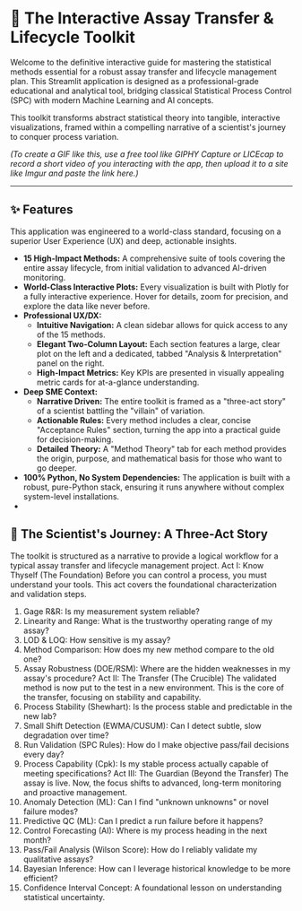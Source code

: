 
# 🔬 The Interactive Assay Transfer & Lifecycle Toolkit

Welcome to the definitive interactive guide for mastering the statistical methods essential for a robust assay transfer and lifecycle management plan. This Streamlit application is designed as a professional-grade educational and analytical tool, bridging classical Statistical Process Control (SPC) with modern Machine Learning and AI concepts.

This toolkit transforms abstract statistical theory into tangible, interactive visualizations, framed within a compelling narrative of a scientist's journey to conquer process variation.


*(To create a GIF like this, use a free tool like GIPHY Capture or LICEcap to record a short video of you interacting with the app, then upload it to a site like Imgur and paste the link here.)*

---

## ✨ Features

This application was engineered to a world-class standard, focusing on a superior User Experience (UX) and deep, actionable insights.

*   **15 High-Impact Methods:** A comprehensive suite of tools covering the entire assay lifecycle, from initial validation to advanced AI-driven monitoring.
*   **World-Class Interactive Plots:** Every visualization is built with Plotly for a fully interactive experience. Hover for details, zoom for precision, and explore the data like never before.
*   **Professional UX/DX:**
    *   **Intuitive Navigation:** A clean sidebar allows for quick access to any of the 15 methods.
    *   **Elegant Two-Column Layout:** Each section features a large, clear plot on the left and a dedicated, tabbed "Analysis & Interpretation" panel on the right.
    *   **High-Impact Metrics:** Key KPIs are presented in visually appealing metric cards for at-a-glance understanding.
*   **Deep SME Context:**
    *   **Narrative Driven:** The entire toolkit is framed as a "three-act story" of a scientist battling the "villain" of variation.
    *   **Actionable Rules:** Every method includes a clear, concise "Acceptance Rules" section, turning the app into a practical guide for decision-making.
    *   **Detailed Theory:** A "Method Theory" tab for each method provides the origin, purpose, and mathematical basis for those who want to go deeper.
*   **100% Python, No System Dependencies:** The application is built with a robust, pure-Python stack, ensuring it runs anywhere without complex system-level installations.
*
## 🚀  The Scientist's Journey: A Three-Act Story
The toolkit is structured as a narrative to provide a logical workflow for a typical assay transfer and lifecycle management project.
Act I: Know Thyself (The Foundation)
Before you can control a process, you must understand your tools. This act covers the foundational characterization and validation steps.
1. Gage R&R: Is my measurement system reliable?
2. Linearity and Range: What is the trustworthy operating range of my assay?
3. LOD & LOQ: How sensitive is my assay?
4. Method Comparison: How does my new method compare to the old one?
5. Assay Robustness (DOE/RSM): Where are the hidden weaknesses in my assay's procedure?
Act II: The Transfer (The Crucible)
The validated method is now put to the test in a new environment. This is the core of the transfer, focusing on stability and capability.
6. Process Stability (Shewhart): Is the process stable and predictable in the new lab?
7. Small Shift Detection (EWMA/CUSUM): Can I detect subtle, slow degradation over time?
8. Run Validation (SPC Rules): How do I make objective pass/fail decisions every day?
9. Process Capability (Cpk): Is my stable process actually capable of meeting specifications?
Act III: The Guardian (Beyond the Transfer)
The assay is live. Now, the focus shifts to advanced, long-term monitoring and proactive management.
10. Anomaly Detection (ML): Can I find "unknown unknowns" or novel failure modes?
11. Predictive QC (ML): Can I predict a run failure before it happens?
12. Control Forecasting (AI): Where is my process heading in the next month?
13. Pass/Fail Analysis (Wilson Score): How do I reliably validate my qualitative assays?
14. Bayesian Inference: How can I leverage historical knowledge to be more efficient?
15. Confidence Interval Concept: A foundational lesson on understanding statistical uncertainty.
